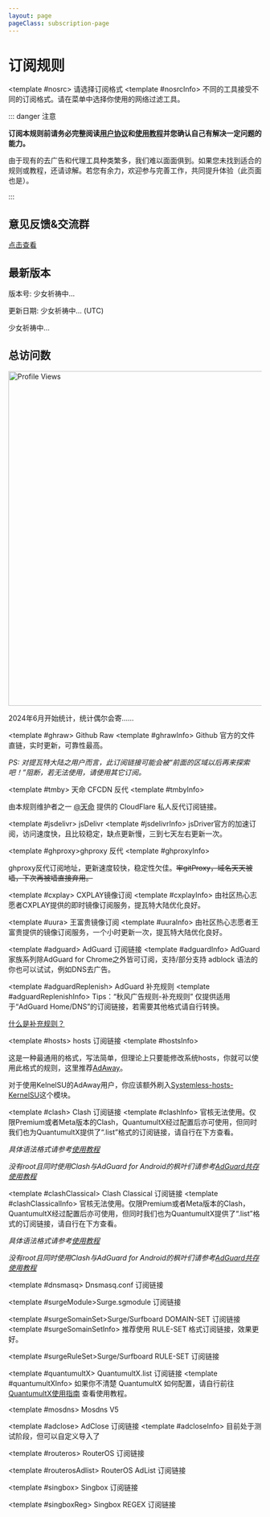 ```yaml
---
layout: page
pageClass: subscription-page
---
```


# 订阅规则

<SubscribeLinks>
  <!-- ### 订阅源信息 ### -->

  <!-- Default -->
  <template #nosrc> 请选择订阅格式 </template>
  <template #nosrcInfo>
  不同的工具接受不同的订阅格式。请在菜单中选择你使用的网络过滤工具。

  ::: danger 注意

  **订阅本规则前请务必完整阅读[用户协议](./Protocol.md)和[使用教程](./Knowledge)并您确认自己有解决一定问题的能力。**

  由于现有的去广告和代理工具种类繁多，我们难以面面俱到。如果您未找到适合的规则或教程，还请谅解。若您有余力，欢迎参与完善工作，共同提升体验（此页面也是）。

  :::

  ## 意见反馈&交流群

  [点击查看](/Support.html)

  ## 最新版本

  <Version hidden>更新日志由 GitHub 提供，如果持续无法加载，请更换网络环境。</Version>

  版本号: <Version version>少女祈祷中...</Version>

  更新日期: <Version date>少女祈祷中...</Version> (UTC)

  <Version info>少女祈祷中...</Version>

  ## 总访问数

  <p align="left">
    <img src="https://count.getloli.com/get/@TG-Twiligh?theme=booru-helltaker" alt="Profile Views" width="666"/>
  </p>
  2024年6月开始统计，统计偶尔会寄......
  </template>

  <!-- Github Raw -->
  <template #ghraw> Github Raw </template>
  <template #ghrawInfo>
  Github 官方的文件直链，实时更新，可靠性最高。

  *PS: 对提瓦特大陆之用户而言，此订阅链接可能会被“前面的区域以后再来探索吧！”阻断，若无法使用，请使用其它订阅。*
  </template>

  <!-- 天命反代 -->
  <template #tmby> 天命 CFCDN 反代 </template>
  <template #tmbyInfo>

  由本规则维护者之一 [@天命](https://github.com/tmby) 提供的 CloudFlare 私人反代订阅链接。
  </template>

  <!-- jsDelivr -->
  <template #jsdelivr> jsDelivr </template>
  <template #jsdelivrInfo>
  jsDriver官方的加速订阅，访问速度快，且比较稳定，缺点更新慢，三到七天左右更新一次。
  </template>

  <template #ghproxy>ghproxy 反代</template>
  <template #ghproxyInfo>

  ghproxy反代订阅地址，更新速度较快，稳定性欠佳。~~牢gitProxy，域名天天被墙，下次再被墙直接弃用。~~
  </template>

  <!-- CXPLAY -->
  <template #cxplay> CXPLAY镜像订阅 </template>
  <template #cxplayInfo>
  由社区热心志愿者CXPLAY提供的即时镜像订阅服务，提瓦特大陆优化良好。
  </template>

  <!-- 王富贵 -->
  <template #uura> 王富贵镜像订阅 </template>
  <template #uuraInfo>
  由社区热心志愿者王富贵提供的镜像订阅服务，一个小时更新一次，提瓦特大陆优化良好。
  </template>

  <!-- ### 工具信息 ### -->

  <!-- AdGuard -->
  <template #adguard> AdGuard 订阅链接 </template>
  <template #adguardInfo> AdGuard 家族系列除AdGuard for Chrome之外皆可订阅，支持/部分支持 adblock 语法的你也可以试试，例如DNS去广告。 </template>

  <!-- AdGuard 补充规则 -->
  <template #adguardReplenish> AdGuard 补充规则 </template>
  <template #adguardReplenishInfo>
  Tips：“秋风广告规则-补充规则” 仅提供适用于“AdGuard Home/DNS”的订阅链接，若需要其他格式请自行转换。

  [什么是补充规则？](https://github.com/TG-Twilight/AWAvenue-Ads-Rule/blob/main/assets/README_Update.md#:~:text=%E6%96%B0%E5%A2%9E%EF%BC%9A%E2%80%9CAWAvenue%2DAds%2DRule%2DReplenish%E2%80%9D%EF%BC%8C%E7%A7%8B%E9%A3%8E%E5%B9%BF%E5%91%8A%E8%A7%84%E5%88%99%E7%9A%84%E8%A1%A5%E5%85%85%E8%A7%84%E5%88%99%EF%BC%8C%E6%AD%A4%E8%A7%84%E5%88%99%E5%8C%85%E5%90%AB%E4%BA%86%E4%B8%80%E4%BA%9B%E8%BE%83%E4%B8%BA%E6%BF%80%E8%BF%9B%E7%9A%84%E8%A2%AB%E6%8B%A6%E6%88%AA%E5%9F%9F%E5%90%8D%EF%BC%88%E6%BF%80%E8%BF%9B%E7%A8%8B%E5%BA%A6%E8%BF%9C%E8%BF%9C%E4%B8%8D%E5%A6%82%E2%80%9CAWAvenue%2DAds%2DRule%2DStrict%E6%BF%80%E8%BF%9B%E7%89%88%E2%80%9D%EF%BC%89%EF%BC%8C%E4%B8%94%E6%AF%8F%E4%B8%AA%E9%83%BD%E9%85%8D%E6%9C%89%E7%9B%B8%E5%85%B3%E7%9A%84%E8%AF%B4%E6%98%8E%E3%80%82%E8%BF%99%E4%BA%9B%E5%9F%9F%E5%90%8D%E9%80%9A%E5%B8%B8%E6%9D%A5%E8%AE%B2%E4%B8%8D%E4%BC%9A%E5%A4%AA%E5%BD%B1%E5%93%8D%E4%BD%A0%E7%BD%91%E7%BB%9C%E7%9A%84%E6%AD%A3%E5%B8%B8%E4%BD%BF%E7%94%A8%EF%BC%8C%E4%BD%86%E8%BF%98%E6%98%AF%E4%B8%BA%E6%9C%89%E9%9C%80%E8%A6%81%E7%9A%84%E4%BA%BA%E6%8F%90%E4%BE%9B%E4%BA%86%E4%B8%80%E4%B8%AA%E9%80%89%E6%8B%A9%EF%BC%8C%E4%BD%A0%E5%8F%AF%E4%BB%A5%E8%87%AA%E7%94%B1%E9%80%89%E6%8B%A9%E6%98%AF%E5%90%A6%E8%AE%A2%E9%98%85%E3%80%82)
  </template>

  <!-- hosts -->
  <template #hosts> hosts 订阅链接 </template>
  <template #hostsInfo>

  这是一种最通用的格式，写法简单，但理论上只要能修改系统hosts，你就可以使用此格式的规则，这里推荐[AdAway](https://adaway.org/)。

  对于使用KelnelSU的AdAway用户，你应该额外刷入[Systemless-hosts-KernelSU](https://github.com/symbuzzer/systemless-hosts-KernelSU-module)这个模块。
  </template>

  <!-- Clash -->
  <template #clash> Clash 订阅链接 </template>
  <template #clashInfo>
  官核无法使用。仅限Premium或者Meta版本的Clash，QuantumultX经过配置后亦可使用，但同时我们也为QuantumultX提供了“.list”格式的订阅链接，请自行在下方查看。

  *具体语法格式请参考[使用教程](./Knowledge)*

  *没有root且同时使用Clash与AdGuard for Android的枫叶们请参考[AdGuard共存使用教程](https://awavenue.top/Coexist.html)*
  </template>

  <!-- Clash Classical -->
  <template #clashClassical> Clash Classical 订阅链接 </template>
  <template #clashClassicalInfo>
  官核无法使用。仅限Premium或者Meta版本的Clash，QuantumultX经过配置后亦可使用，但同时我们也为QuantumultX提供了“.list”格式的订阅链接，请自行在下方查看。

  *具体语法格式请参考[使用教程](./Knowledge)*

  *没有root且同时使用Clash与AdGuard for Android的枫叶们请参考[AdGuard共存使用教程](https://awavenue.top/Coexist.html)*
  </template>

  <!-- dnsmasq -->
  <template #dnsmasq> Dnsmasq.conf 订阅链接 </template>

  <!-- Surge 模块 -->
  <template #surgeModule>Surge.sgmodule 订阅链接 </template>

  <!-- Surge/Surfboard DOAMIN-SET -->
  <template #surgeSomainSet>Surge/Surfboard DOMAIN-SET 订阅链接 </template>
  <template #surgeSomainSetInfo> 推荐使用 RULE-SET 格式订阅链接，效果更好。 </template>

  <!-- Surge/Surfboard RULE-SET -->
  <template #surgeRuleSet>Surge/Surfboard RULE-SET 订阅链接 </template>

  <template #quantumultX> QuantumultX.list 订阅链接 </template>
  <template #quantumultXInfo> 如果你不清楚 QuantumultX 如何配置，请自行前往 <a href="./QuantumultX.html">QuantumultX使用指南</a> 查看使用教程。 </template>

  <!-- Mosdns V5 -->
  <template #mosdns> Mosdns V5 </template>

  <!-- AdClose rule -->
  <template #adclose> AdClose 订阅链接 </template>
  <template #adcloseInfo> 目前处于测试阶段，但可以自定义导入了 </template>

  <!-- RouterOS -->
  <template #routeros> RouterOS 订阅链接 </template>

  <!-- RouterOS AdList -->
  <template #routerosAdlist> RouterOS AdList 订阅链接 </template>

  <!-- Singbox -->
  <template #singbox> Singbox 订阅链接 </template>

  <!-- Singbox REGEX -->
  <template #singboxReg> Singbox REGEX 订阅链接 </template>
</SubscribeLinks>
